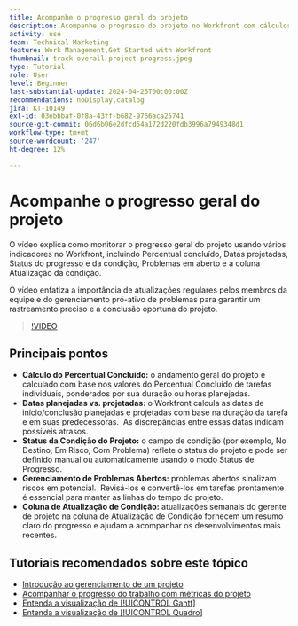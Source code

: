 ```yaml
---
title: Acompanhe o progresso geral do projeto
description: Acompanhe o progresso do projeto no Workfront com cálculos de porcentagem concluída, datas planejadas versus projetadas, status da condição, gerenciamento de problemas em aberto e atualizações semanais para um rastreamento claro e oportuno do projeto.
activity: use
team: Technical Marketing
feature: Work Management,Get Started with Workfront
thumbnail: track-overall-project-progress.jpeg
type: Tutorial
role: User
level: Beginner
last-substantial-update: 2024-04-25T00:00:00Z
recommendations: noDisplay,catalog
jira: KT-10149
exl-id: 03ebbbaf-0f8a-43ff-b682-9766aca25741
source-git-commit: 06d6b06e2dfcd54a172d220fdb3996a7949348d1
workflow-type: tm+mt
source-wordcount: '247'
ht-degree: 12%

---
```


# Acompanhe o progresso geral do projeto

O vídeo explica como monitorar o progresso geral do projeto usando vários indicadores no Workfront, incluindo Percentual concluído, Datas projetadas, Status do progresso e da condição, Problemas em aberto e a coluna Atualização da condição.

O vídeo enfatiza a importância de atualizações regulares pelos membros da equipe e do gerenciamento pró-ativo de problemas para garantir um rastreamento preciso e a conclusão oportuna do projeto. &#x200B;

>[!VIDEO](https://video.tv.adobe.com/v/3428748/?quality=12&learn=on&enablevpops)

## Principais pontos

* **Cálculo do Percentual Concluído:** o andamento geral do projeto é calculado com base nos valores do Percentual Concluído de tarefas individuais, ponderados por sua duração ou horas planejadas. &#x200B;
* **Datas planejadas vs. projetadas:** o Workfront calcula as datas de início/conclusão planejadas e projetadas com base na duração da tarefa e em suas predecessoras. &#x200B; As discrepâncias entre essas datas indicam possíveis atrasos. &#x200B;
* **Status da Condição do Projeto:** o campo de condição (por exemplo, No Destino, Em Risco, Com Problema) reflete o status do projeto e pode ser definido manual ou automaticamente usando o modo Status de Progresso. &#x200B;
* **Gerenciamento de Problemas Abertos:** problemas abertos sinalizam riscos em potencial. &#x200B; Revisá-los e convertê-los em tarefas prontamente é essencial para manter as linhas do tempo do projeto. &#x200B;
* **Coluna de Atualização de Condição:** atualizações semanais do gerente de projeto na coluna de Atualização de Condição fornecem um resumo claro do progresso e ajudam a acompanhar os desenvolvimentos mais recentes. &#x200B;


## Tutoriais recomendados sobre este tópico

* [Introdução ao gerenciamento de um projeto](/help/manage-work/projects/getting-started-manage-a-project.md)
* [Acompanhar o progresso do trabalho com métricas do projeto](/help/manage-work/projects/track-work-progress-with-project-metrics.md)
* [Entenda a visualização de [!UICONTROL Gantt]](/help/manage-work/projects/understand-the-gantt-view.md)
* [Entenda a visualização de [!UICONTROL Quadro]](/help/manage-work/projects/understand-the-board-view.md)
